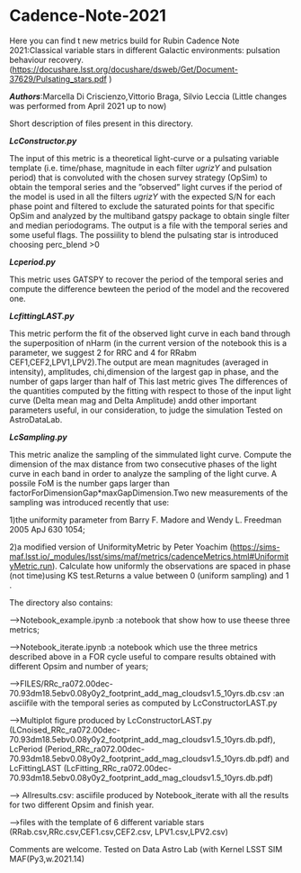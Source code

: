 # Cadence-Note-2021
Here you can find t new metrics build  for Rubin Cadence Note 2021:Classical variable stars in different Galactic environments: pulsation behaviour recovery.
(https://docushare.lsst.org/docushare/dsweb/Get/Document-37629/Pulsating_stars.pdf )

***Authors***:Marcella Di Criscienzo,Vittorio Braga, Silvio Leccia
(Little changes was performed from April 2021 up to now)

Short description of files present in this directory.


***LcConstructor.py***

The input of this metric is a theoretical light-curve or a pulsating variable template 
(i.e. time/phase, magnitude in each filter $ugrizY$ and pulsation period) that is convoluted with the chosen survey strategy 
(OpSim) to obtain the temporal series and  the ”observed” light curves if the period of the model is used in all the filters $ugrizY$ with the expected S/N for each phase point and  filtered to exclude the saturated points for that specific OpSim and analyzed by the multiband gatspy package to obtain single filter and median periodograms. The output is a file with the temporal series and some useful flags. The possiility to blend the pulsating star is introduced choosing perc_blend >0


***Lcperiod.py***


This metric uses GATSPY to recover the period of the temporal series and compute the difference bewteen the period of the model and the recovered one.


***LcfittingLAST.py***

This metric perform  the fit of the observed light curve in each band through the superposition of nHarm (in the current version of the notebook this is a parameter, we suggest 2 for RRC and 4 for RRabm CEF1,CEF2,LPV1,LPV2).The output are  mean magnitudes (averaged in intensity), amplitudes, chi,dimension of the largest gap in phase, and the number of gaps larger than half of 
This last metric gives The differences of the quantities  computed by the fitting with respect to those of the input light curve (Delta mean mag and Delta Amplitude) andd other important parameters useful, in our consideration, to judge the simulation
Tested on AstroDataLab.


***LcSampling.py***

This metric  analize the sampling of the simmulated light curve. Compute the dimension of the max distance from two consecutive phases of the light curve in each band in order to analyze the sampling of the light curve. A possile FoM is the  number gaps larger than factorForDimensionGap*maxGapDimension.Two new measurements of the sampling was  introduced recently that use:

1)the uniformity parameter from  Barry F. Madore and Wendy L. Freedman 2005 ApJ 630 1054;

2)a modified version of	UniformityMetric by Peter Yoachim (https://sims-maf.lsst.io/_modules/lsst/sims/maf/metrics/cadenceMetrics.html#UniformityMetric.run). Calculate how uniformly the observations are spaced in phase (not time)using KS test.Returns a value between 0 (uniform sampling) and 1 . 

The directory also contains:

-->Notebook_example.ipynb :a notebook that  show how to use theese three metrics;

-->Notebook_iterate.ipynb :a notebook which use the three metrics described above  in a FOR cycle useful to compare results obtained with  different Opsim and number of years;

-->FILES/RRc_ra072.00dec-70.93dm18.5ebv0.08y0y2_footprint_add_mag_cloudsv1.5_10yrs.db.csv  :an  asciifile with the temporal series as computed by LcConstructorLAST.py 

-->Multiplot figure produced by  LcConstructorLAST.py (LCnoised_RRc_ra072.00dec-70.93dm18.5ebv0.08y0y2_footprint_add_mag_cloudsv1.5_10yrs.db.pdf), LcPeriod (Period_RRc_ra072.00dec-70.93dm18.5ebv0.08y0y2_footprint_add_mag_cloudsv1.5_10yrs.db.pdf) and LcFittingLAST (LcFitting_RRc_ra072.00dec-70.93dm18.5ebv0.08y0y2_footprint_add_mag_cloudsv1.5_10yrs.db.pdf)
 
--> Allresults.csv: asciifile  produced by Notebook_iterate with all the results for two different Opsim and finish year.

-->files with the template of 6 different variable stars (RRab.csv,RRc.csv,CEF1.csv,CEF2.csv, LPV1.csv,LPV2.csv)




Comments are welcome. 
Tested on Data Astro Lab (with Kernel LSST SIM MAF(Py3,w.2021.14)


